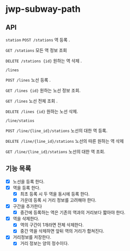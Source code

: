 # jwp-subway-path

## API
``station``
``POST /stations`` 역 등록 .

``GET /stations`` 모든 역 정보 조회

``DELETE /stations {id}`` 원하는 역 삭제 .

``/lines``

``POST /lines`` 노선 등록 .

``GET /lines {id}`` 원하는 노선 정보 조회.

``GET /lines`` 노선 전체 조회 .

``DELETE /lines {id}`` 원하는 노선 삭제.

`/line/statios`

`POST /line/{line_id}/stations` 노선의 대한 역 등록.

``DELETE /line/{line_id}/stations`` 노선의 따른 원하는 역 삭제

`GET /line/{line_id}/stations` 노선의 대한 역 조회.

## 기능 목록

- [x] 노선을 등록 한다.
- [x] 역을 등록 한다.
  - [x] 최초 등록 시 두 역을 동시에 등록 한다.
  - [x] 가운데 등록 시 거리 정보를 고려해야 한다.
- [x] 구간을 추가한다
  - [x] 중간에 등록하는 역은 기존의 역과의 거리보다 짧아야 한다.
- [x] 역을 삭제한다.
  - [x] 역의 구간이 1개라면 전체 삭제한다.
  - [x] 중간 역을 삭제하면 앞뒤 역의 거리가 합쳐진다.
- [x] 거리정보를 저장한다.
  - [x] 거리 정보는 양의 정수이다.